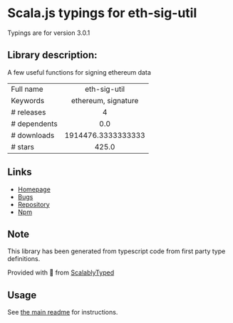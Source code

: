
# Scala.js typings for eth-sig-util

Typings are for version 3.0.1

## Library description:
A few useful functions for signing ethereum data

|                    |                 |
| ------------------ | :-------------: |
| Full name          | eth-sig-util |
| Keywords           | ethereum, signature |
| # releases         | 4 |
| # dependents       | 0.0 |
| # downloads        | 1914476.3333333333 |
| # stars            | 425.0 |

## Links
- [Homepage](https://github.com/MetaMask/eth-sig-util#readme)
- [Bugs](https://github.com/MetaMask/eth-sig-util/issues)
- [Repository](https://github.com/MetaMask/eth-sig-util)
- [Npm](https://www.npmjs.com/package/eth-sig-util)
    


## Note
This library has been generated from typescript code from first party type definitions.

Provided with :purple_heart: from [ScalablyTyped](https://github.com/oyvindberg/ScalablyTyped)

## Usage
See [the main readme](../../readme.md) for instructions.


